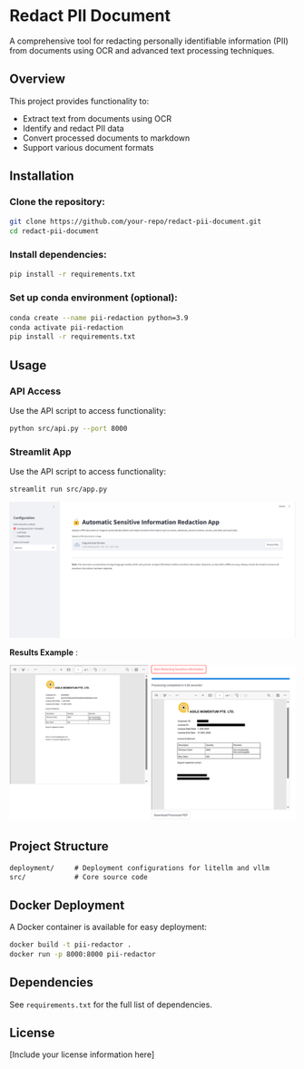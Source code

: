 # Redact PII Document

A comprehensive tool for redacting personally identifiable information (PII) from documents using OCR and advanced text processing techniques.

## Overview
This project provides functionality to:

- Extract text from documents using OCR
- Identify and redact PII data
- Convert processed documents to markdown
- Support various document formats

## Installation

### Clone the repository:
```bash
git clone https://github.com/your-repo/redact-pii-document.git
cd redact-pii-document
```

### Install dependencies:
```bash
pip install -r requirements.txt
```

### Set up conda environment (optional):
```bash
conda create --name pii-redaction python=3.9
conda activate pii-redaction
pip install -r requirements.txt
```

## Usage


### API Access
Use the API script to access functionality:
```bash
python src/api.py --port 8000
```
### Streamlit App
Use the API script to access functionality:
```bash
streamlit run src/app.py
```
![Redact PII App](imgs/demo1.png)

**Results Example** :

![Results](imgs/demo2.png)
## Project Structure
```
deployment/     # Deployment configurations for litellm and vllm
src/            # Core source code
```

## Docker Deployment
A Docker container is available for easy deployment:
```bash
docker build -t pii-redactor .
docker run -p 8000:8000 pii-redactor
```

## Dependencies
See `requirements.txt` for the full list of dependencies.

## License
[Include your license information here]
